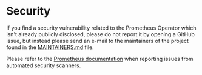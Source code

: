 # Security

If you find a security vulnerability related to the Prometheus Operator which
isn't already publicly disclosed, please do not report it by opening a GitHub
issue, but instead please send an e-mail to the maintainers of the project
found in the [MAINTAINERS.md](MAINTAINERS.md) file.

Please refer to the [Prometheus
documentation](https://prometheus.io/docs/operating/security/#automated-security-scanners)
when reporting issues from automated security scanners.
